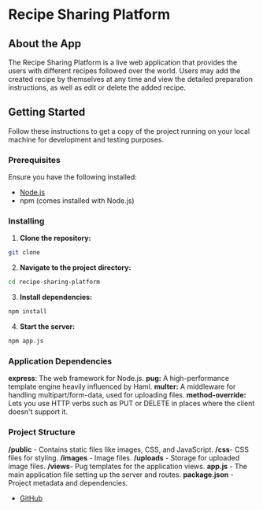 # Recipe Sharing Platform

## About the App

The Recipe Sharing Platform is a live web application that provides the users with different recipes followed over the world. Users may add the created recipe by themselves at any time and view the detailed preparation instructions, as well as edit or delete the added recipe.

## Getting Started

Follow these instructions to get a copy of the project running on your local machine for development and testing purposes.

### Prerequisites

Ensure you have the following installed:

- [Node.js](https://nodejs.org/en/download/)
- npm (comes installed with Node.js)

### Installing

1. **Clone the repository:**

```bash
git clone
```

2. **Navigate to the project directory:**

```bash
cd recipe-sharing-platform
```

3. **Install dependencies:**

```bash
npm install
```

4. **Start the server:**

```bash
npm app.js
```

### Application Dependencies

**express**: The web framework for Node.js.
**pug:** A high-performance template engine heavily influenced by Haml.
**multer:** A middleware for handling multipart/form-data, used for uploading files.
**method-override:** Lets you use HTTP verbs such as PUT or DELETE in places where the client doesn't support it.

### Project Structure

**/public** - Contains static files like images, CSS, and JavaScript.
**/css**- CSS files for styling.
**/images** - Image files.
**/uploads** - Storage for uploaded image files.
**/views**- Pug templates for the application views.
**app.js** - The main application file setting up the server and routes.
**package.json** - Project metadata and dependencies.

- [GitHub](https://github.com/00016486/recipe-sharing-app)
